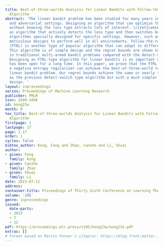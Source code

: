 ```yaml
---
title: Best-of-three-worlds Analysis for Linear Bandits with Follow-the-regularized-leader
  Algorithm
abstract: 'The linear bandit problem has been studied for many years in both stochastic
  and adversarial settings. Designing an algorithm that can optimize the environment
  without knowing the loss type attracts lots of interest. \citet{LeeLWZ021} propose
  an algorithm that actively detects the loss type and then switches between different
  algorithms specially designed for specific settings. However, such an approach requires
  meticulous designs to perform well in all environments. Follow-the-regularized-leader
  (FTRL) is another type of popular algorithm that can adapt to different environments.
  This algorithm is of simple design and the regret bounds are shown to be optimal
  in traditional multi-armed bandit problems compared with the detect-switch type.
  Designing an FTRL-type algorithm for linear bandits is an important question that
  has been open for a long time. In this paper, we prove that the FTRL algorithm with
  a negative entropy regularizer can achieve the best-of-three-world results for the
  linear bandit problem. Our regret bounds achieve the same or nearly the same order
  as the previous detect-switch type algorithm but with a much simpler algorithmic
  design. '
layout: inproceedings
series: Proceedings of Machine Learning Research
publisher: PMLR
issn: 2640-3498
id: kong23a
month: 0
tex_title: Best-of-three-worlds Analysis for Linear Bandits with Follow-the-regularized-leader
  Algorithm
firstpage: 1
lastpage: 17
page: 1-17
order: 1
cycles: false
bibtex_author: Kong, Fang and Zhao, Canzhe and Li, Shuai
author:
- given: Fang
  family: Kong
- given: Canzhe
  family: Zhao
- given: Shuai
  family: Li
date: 2023-07-12
address: 
container-title: Proceedings of Thirty Sixth Conference on Learning Theory
volume: '195'
genre: inproceedings
issued:
  date-parts:
  - 2023
  - 7
  - 12
pdf: https://proceedings.mlr.press/v195/kong23a/kong23a.pdf
extras: []
# Format based on Martin Fenner's citeproc: https://blog.front-matter.io/posts/citeproc-yaml-for-bibliographies/
---
```

